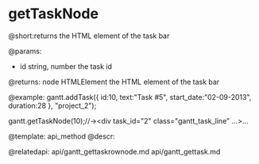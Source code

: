 getTaskNode
=============
@short:returns the HTML element of the task bar 
	
@params:
- id	string, number	the task id

@returns:
node	HTMLElement		the HTML element of the task bar



@example:
gantt.addTask({
    id:10,
    text:"Task #5",
    start_date:"02-09-2013",
    duration:28
}, "project_2");

gantt.getTaskNode(10);//-><div task_id=​"2" class=​"gantt_task_line" ​…​​>​​…​</div>​

@template:	api_method
@descr:

@relatedapi:
	api/gantt_gettaskrownode.md
    api/gantt_gettask.md
